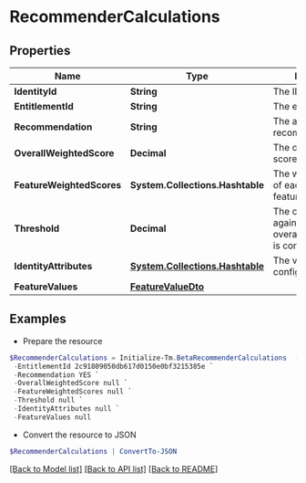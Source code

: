 # RecommenderCalculations
## Properties

Name | Type | Description | Notes
------------ | ------------- | ------------- | -------------
**IdentityId** | **String** | The ID of the identity | [optional] 
**EntitlementId** | **String** | The entitlement ID | [optional] 
**Recommendation** | **String** | The actual recommendation | [optional] 
**OverallWeightedScore** | **Decimal** | The overall weighted score | [optional] 
**FeatureWeightedScores** | **System.Collections.Hashtable** | The weighted score of each individual feature | [optional] 
**Threshold** | **Decimal** | The configured value against which the overallWeightedScore is compared | [optional] 
**IdentityAttributes** | [**System.Collections.Hashtable**](RecommenderCalculationsIdentityAttributesValue.md) | The values for your configured features | [optional] 
**FeatureValues** | [**FeatureValueDto**](FeatureValueDto.md) |  | [optional] 

## Examples

- Prepare the resource
```powershell
$RecommenderCalculations = Initialize-Tm.BetaRecommenderCalculations  -IdentityId 2c91808457d8f3ab0157e3e62cb4213c `
 -EntitlementId 2c91809050db617d0150e0bf3215385e `
 -Recommendation YES `
 -OverallWeightedScore null `
 -FeatureWeightedScores null `
 -Threshold null `
 -IdentityAttributes null `
 -FeatureValues null
```

- Convert the resource to JSON
```powershell
$RecommenderCalculations | ConvertTo-JSON
```

[[Back to Model list]](../README.md#documentation-for-models) [[Back to API list]](../README.md#documentation-for-api-endpoints) [[Back to README]](../README.md)

